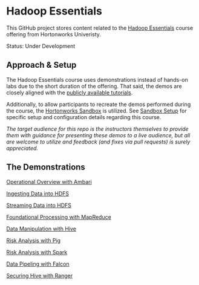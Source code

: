 # Hadoop Essentials

This GitHub project stores content related to the [Hadoop Essentials](http://hortonworks.com/training/class/hadoop-essentials/ "Hadoop Essentials")
course offering from Hortonworks Univeristy.

Status: Under Development

## Approach & Setup

The Hadoop Essentials course uses demonstrations instead of hands-on labs due to the
short duration of the offering.  That said, the demos are closely aligned with the
[publicly available tutorials](http://hortonworks.com/products/hortonworks-sandbox/#tutorial_gallery "Tutorials").

Additionally, to allow participants to recreate the demos performed during the course, the 
[Hortonworks Sandbox](http://hortonworks.com/products/hortonworks-sandbox/ "Hortonworks Sandbox") 
is utilized.  See [Sandbox Setup](./demos/SandboxSetup.md) for specific setup and configuration 
details regarding this course.

_The target audience for this repo is the instructors themselves to provide
them with guidance for presenting these demos to a live audience, but all
are welcome to utilize and feedback (and fixes via pull requests) is 
surely appreciated._

## The Demonstrations

[Operational Overview with Ambari](./demos/ambari/README.md)

[Ingesting Data into HDFS](./demos/ingestion/README.md)

[Streaming Data into HDFS](./demos/storm/README.md)

[Foundational Processing with MapReduce](./demos/mapreduce/README.md)

[Data Manipulation with Hive](./demos/hive/README.md)

[Risk Analysis with Pig](./demos/pig/README.md)

[Risk Analysis with Spark](./demos/spark/README.md)

[Data Pipeling with Falcon](./demos/falcon/README.md)

[Securing Hive with Ranger](./demos/ranger/README.md)